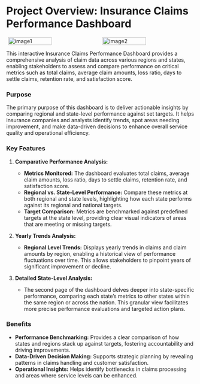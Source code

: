 # Project Overview: Insurance Claims Performance Dashboard

<div style="display: flex; justify-content: center; gap: 10px;">
    <img src="https://github.com/user-attachments/assets/7d0ade99-93ab-4d11-9d52-0d4d215afc8f" alt="image1" style="width: 48%;">
    <img src="https://github.com/user-attachments/assets/244b3b55-8e9d-4aae-b198-fdd01d357fa1" alt="image2" style="width: 48%;">
</div>

This interactive Insurance Claims Performance Dashboard provides a comprehensive analysis of claim data across various regions and states, enabling stakeholders to assess and compare performance on critical metrics such as total claims, average claim amounts, loss ratio, days to settle claims, retention rate, and satisfaction score.

### Purpose

The primary purpose of this dashboard is to deliver actionable insights by comparing regional and state-level performance against set targets. It helps insurance companies and analysts identify trends, spot areas needing improvement, and make data-driven decisions to enhance overall service quality and operational efficiency.

### Key Features

1. **Comparative Performance Analysis:**
   - **Metrics Monitored:** The dashboard evaluates total claims, average claim amounts, loss ratio, days to settle claims, retention rate, and satisfaction score.
   - **Regional vs. State-Level Performance:** Compare these metrics at both regional and state levels, highlighting how each state performs against its regional and national targets.
   - **Target Comparison:** Metrics are benchmarked against predefined targets at the state level, providing clear visual indicators of areas that are meeting or missing targets.

2. **Yearly Trends Analysis:**
   - **Regional Level Trends:** Displays yearly trends in claims and claim amounts by region, enabling a historical view of performance fluctuations over time. This allows stakeholders to pinpoint years of significant improvement or decline.

3. **Detailed State-Level Analysis:**
   - The second page of the dashboard delves deeper into state-specific performance, comparing each state’s metrics to other states within the same region or across the nation. This granular view facilitates more precise performance evaluations and targeted action plans.

### Benefits

- **Performance Benchmarking:** Provides a clear comparison of how states and regions stack up against targets, fostering accountability and driving improvements.
- **Data-Driven Decision Making:** Supports strategic planning by revealing patterns in claims handling and customer satisfaction.
- **Operational Insights:** Helps identify bottlenecks in claims processing and areas where service levels can be enhanced.
